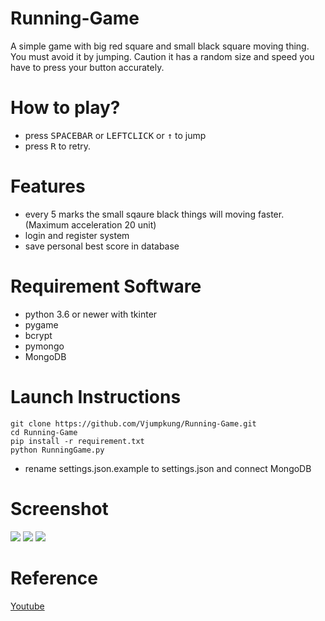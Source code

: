 # Running-Game

A simple game with big red square and small black square moving thing. You must avoid it by jumping. Caution it has a random size and speed you have to press your button accurately.

# How to play?

- press <kbd>SPACEBAR</kbd> or <kbd>LEFTCLICK</kbd> or <kbd>↑</kbd> to jump
- press <kbd>R</kbd> to retry.

# Features

- every 5 marks the small sqaure black things will moving faster. (Maximum acceleration 20 unit)
- login and register system
- save personal best score in database

# Requirement Software

- python 3.6 or newer with tkinter 
- pygame 
- bcrypt
- pymongo
- MongoDB

# Launch Instructions

    git clone https://github.com/Vjumpkung/Running-Game.git
    cd Running-Game
    pip install -r requirement.txt
    python RunningGame.py
- rename settings.json.example to settings.json and connect MongoDB
# Screenshot

[screenshot]: screenshot.png
[mainmenu]: main-menu.png
[mainmenu2]: main-menu2.png

![][mainmenu] 
![][mainmenu2]
![][screenshot]

# Reference

[Youtube](https://www.youtube.com/watch?v=AY9MnQ4x3zk)
